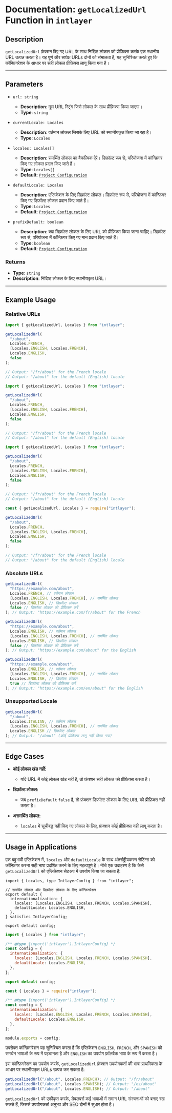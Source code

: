 # Documentation: `getLocalizedUrl` Function in `intlayer`

## Description

`getLocalizedUrl` फ़ंक्शन दिए गए URL के साथ निर्दिष्ट लोकल को प्रीफिक्स करके एक स्थानीय URL उत्पन्न करता है। यह पूर्ण और सापेक्ष URLs दोनों को संभालता है, यह सुनिश्चित करते हुए कि कॉन्फ़िगरेशन के आधार पर सही लोकल प्रीफ़िक्स लागू किया गया है।

---

## Parameters

- `url: string`

  - **Description**: मूल URL स्ट्रिंग जिसे लोकल के साथ प्रीफ़िक्स किया जाएगा।
  - **Type**: `string`

- `currentLocale: Locales`

  - **Description**: वर्तमान लोकल जिसके लिए URL को स्थानीयकृत किया जा रहा है।
  - **Type**: `Locales`

- `locales: Locales[]`

  - **Description**: समर्थित लोकल का वैकल्पिक ऐरे। डिफ़ॉल्ट रूप से, परियोजना में कॉन्फ़िगर किए गए लोकल प्रदान किए जाते हैं।
  - **Type**: `Locales[]`
  - **Default**: [`Project Configuration`](https://github.com/aymericzip/intlayer/blob/main/docs/hi/configuration.md#middleware)

- `defaultLocale: Locales`

  - **Description**: एप्लिकेशन के लिए डिफ़ॉल्ट लोकल। डिफ़ॉल्ट रूप से, परियोजना में कॉन्फ़िगर किए गए डिफ़ॉल्ट लोकल प्रदान किए जाते हैं।
  - **Type**: `Locales`
  - **Default**: [`Project Configuration`](https://github.com/aymericzip/intlayer/blob/main/docs/hi/configuration.md#middleware)

- `prefixDefault: boolean`
  - **Description**: क्या डिफ़ॉल्ट लोकल के लिए URL को प्रीफ़िक्स किया जाना चाहिए। डिफ़ॉल्ट रूप से, परियोजना में कॉन्फ़िगर किए गए मान प्रदान किए जाते हैं।
  - **Type**: `boolean`
  - **Default**: [`Project Configuration`](https://github.com/aymericzip/intlayer/blob/main/docs/hi/configuration.md#middleware)

### Returns

- **Type**: `string`
- **Description**: निर्दिष्ट लोकल के लिए स्थानीयकृत URL।

---

## Example Usage

### Relative URLs

```typescript codeFormat="typescript"
import { getLocalizedUrl, Locales } from "intlayer";

getLocalizedUrl(
  "/about",
  Locales.FRENCH,
  [Locales.ENGLISH, Locales.FRENCH],
  Locales.ENGLISH,
  false
);

// Output: "/fr/about" for the French locale
// Output: "/about" for the default (English) locale
```

```javascript codeFormat="esm"
import { getLocalizedUrl, Locales } from "intlayer";

getLocalizedUrl(
  "/about",
  Locales.FRENCH,
  [Locales.ENGLISH, Locales.FRENCH],
  Locales.ENGLISH,
  false
);

// Output: "/fr/about" for the French locale
// Output: "/about" for the default (English) locale
```

```javascript codeFormat="esm"
import { getLocalizedUrl, Locales } from "intlayer";

getLocalizedUrl(
  "/about",
  Locales.FRENCH,
  [Locales.ENGLISH, Locales.FRENCH],
  Locales.ENGLISH,
  false
);

// Output: "/fr/about" for the French locale
// Output: "/about" for the default (English) locale
```

```javascript codeFormat="commonjs"
const { getLocalizedUrl, Locales } = require("intlayer");

getLocalizedUrl(
  "/about",
  Locales.FRENCH,
  [Locales.ENGLISH, Locales.FRENCH],
  Locales.ENGLISH,
  false
);

// Output: "/fr/about" for the French locale
// Output: "/about" for the default (English) locale
```

### Absolute URLs

```typescript
getLocalizedUrl(
  "https://example.com/about",
  Locales.FRENCH, // वर्तमान लोकल
  [Locales.ENGLISH, Locales.FRENCH], // समर्थित लोकल
  Locales.ENGLISH, // डिफ़ॉल्ट लोकल
  false // डिफ़ॉल्ट लोकल को प्रीफ़िक्स करें
); // Output: "https://example.com/fr/about" for the French

getLocalizedUrl(
  "https://example.com/about",
  Locales.ENGLISH, // वर्तमान लोकल
  [Locales.ENGLISH, Locales.FRENCH], // समर्थित लोकल
  Locales.ENGLISH, // डिफ़ॉल्ट लोकल
  false // डिफ़ॉल्ट लोकल को प्रीफ़िक्स करें
); // Output: "https://example.com/about" for the English

getLocalizedUrl(
  "https://example.com/about",
  Locales.ENGLISH, // वर्तमान लोकल
  [Locales.ENGLISH, Locales.FRENCH], // समर्थित लोकल
  Locales.ENGLISH, // डिफ़ॉल्ट लोकल
  true // डिफ़ॉल्ट लोकल को प्रीफ़िक्स करें
); // Output: "https://example.com/en/about" for the English
```

### Unsupported Locale

```typescript
getLocalizedUrl(
  "/about",
  Locales.ITALIAN, // वर्तमान लोकल
  [Locales.ENGLISH, Locales.FRENCH], // समर्थित लोकल
  Locales.ENGLISH // डिफ़ॉल्ट लोकल
); // Output: "/about" (कोई प्रीफ़िक्स लागू नहीं किया गया)
```

---

## Edge Cases

- **कोई लोकल खंड नहीं:**

  - यदि URL में कोई लोकल खंड नहीं है, तो फ़ंक्शन सही लोकल को प्रीफ़िक्स करता है।

- **डिफ़ॉल्ट लोकल:**

  - जब `prefixDefault` `false` है, तो फ़ंक्शन डिफ़ॉल्ट लोकल के लिए URL को प्रीफ़िक्स नहीं करता है।

- **असमर्थित लोकल:**
  - `locales` में सूचीबद्ध नहीं किए गए लोकल के लिए, फ़ंक्शन कोई प्रीफ़िक्स नहीं लागू करता है।

---

## Usage in Applications

एक बहुभाषी एप्लिकेशन में, `locales` और `defaultLocale` के साथ अंतर्राष्ट्रीयकरण सेटिंग्स को कॉन्फ़िगर करना सही भाषा प्रदर्शित करने के लिए महत्वपूर्ण है। नीचे एक उदाहरण है कि कैसे `getLocalizedUrl` को एप्लिकेशन सेटअप में उपयोग किया जा सकता है:

```tsx codeFormat="typescript"
import { Locales, type IntlayerConfig } from "intlayer";

// समर्थित लोकल और डिफ़ॉल्ट लोकल के लिए कॉन्फ़िगरेशन
export default {
  internationalization: {
    locales: [Locales.ENGLISH, Locales.FRENCH, Locales.SPANISH],
    defaultLocale: Locales.ENGLISH,
  },
} satisfies IntlayerConfig;

export default config;
```

```javascript codeFormat="esm"
import { Locales } from "intlayer";

/** @type {import('intlayer').IntlayerConfig} */
const config = {
  internationalization: {
    locales: [Locales.ENGLISH, Locales.FRENCH, Locales.SPANISH],
    defaultLocale: Locales.ENGLISH,
  },
};

export default config;
```

```javascript codeFormat="commonjs"
const { Locales } = require("intlayer");

/** @type {import('intlayer').IntlayerConfig} */
const config = {
  internationalization: {
    locales: [Locales.ENGLISH, Locales.FRENCH, Locales.SPANISH],
    defaultLocale: Locales.ENGLISH,
  },
};

module.exports = config;
```

उपरोक्त कॉन्फ़िगरेशन यह सुनिश्चित करता है कि एप्लिकेशन `ENGLISH`, `FRENCH`, और `SPANISH` को समर्थन भाषाओं के रूप में पहचानता है और `ENGLISH` का उपयोग फ़ॉलबैक भाषा के रूप में करता है।

इस कॉन्फ़िगरेशन का उपयोग करके, `getLocalizedUrl` फ़ंक्शन उपयोगकर्ता की भाषा प्राथमिकता के आधार पर स्थानीयकृत URLs उत्पन्न कर सकता है:

```typescript
getLocalizedUrl("/about", Locales.FRENCH); // Output: "/fr/about"
getLocalizedUrl("/about", Locales.SPANISH); // Output: "/es/about"
getLocalizedUrl("/about", Locales.ENGLISH); // Output: "/about"
```

`getLocalizedUrl` को एकीकृत करके, डेवलपर्स कई भाषाओं में समान URL संरचनाओं को बनाए रख सकते हैं, जिससे उपयोगकर्ता अनुभव और SEO दोनों में सुधार होता है।
